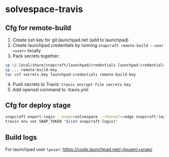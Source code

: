 # solvespace-travis

##  Cfg for remote-build

1. Create ssh key for git.launchpad.net (add to launchpad)
2. Create launchpad credentials by running ```snapcraft remote-build --user <user>``` locally
3. Pack secrets together:

```bash
cp ~/.local/share/snapcraft/launchpad/credentials launchpad-credentials
cp ... remote-build-key
tar cvf secrets.key launchpad-credentials remote-build-key
```
4. Push secrets to Travis: ```travis encrypt-file secrets.key```
5. Add openssl command to .travis.yml

## Cfg for deploy stage

```bash
snapcraft export-login --snaps=solvespace --channels=edge snapcraft-login
travis env set SNAP_TOKEN "$(cat snapcraft-login)"
```

## Build logs

For launchpad user ```lpuser```: https://code.launchpad.net/~lpuser/+snap/
